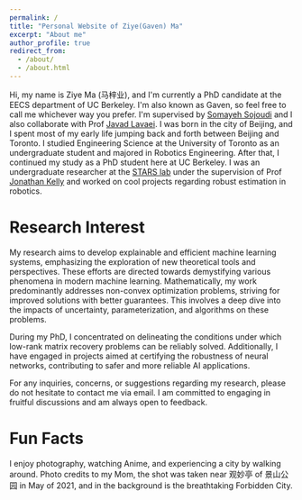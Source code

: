 ```yaml
---
permalink: /
title: "Personal Website of Ziye(Gaven) Ma"
excerpt: "About me"
author_profile: true
redirect_from: 
  - /about/
  - /about.html
---
```

Hi, my name is Ziye Ma (马梓业), and I'm currently a PhD candidate at the EECS department of UC Berkeley. I'm also known as Gaven, so feel free to call me whichever way you prefer. I'm supervised by [Somayeh Sojoudi](https://people.eecs.berkeley.edu/~sojoudi/) and I also collaborate with Prof [Javad Lavaei](https://lavaei.ieor.berkeley.edu). I was born in the city of Beijing, and I spent most of my early life jumping back and forth between Beijing and Toronto. I studied Engineering Science at the University of Toronto as an undergraduate student and majored in Robotics Engineering. After that, I continued my study as a PhD student here at UC Berkeley. I was an undergraduate researcher at the [STARS lab](https://starslab.ca) under the supervision of Prof [Jonathan Kelly](http://stars.utias.utoronto.ca/~jkelly/) and worked on cool projects regarding robust estimation in robotics.

<!-- Open Positions (<span style="color: red;">New</span>)
======
I will be joining the [CS department](https://www.cs.cityu.edu.hk) at City Universtiy of Hong Kong starting Fall 2024. I am especially grateful to receive the honorary title of presidential assistant professor. I have multiple fully-funded PhD, research assistant and post-doc positions open. I am looking forward to invite people who are passionate about ML/AI theory to join my team and do meaningful research together. Please refer to [this page](recruitment.md) for more detailed information. -->

Research Interest
======
My research aims to develop explainable and efficient machine learning systems, emphasizing the exploration of new theoretical tools and perspectives. These efforts are directed towards demystifying various phenomena in modern machine learning. Mathematically, my work predominantly addresses non-convex optimization problems, striving for improved solutions with better guarantees. This involves a deep dive into the impacts of uncertainty, parameterization, and algorithms on these problems.

During my PhD, I concentrated on delineating the conditions under which low-rank matrix recovery problems can be reliably solved. Additionally, I have engaged in projects aimed at certifying the robustness of neural networks, contributing to safer and more reliable AI applications.

For any inquiries, concerns, or suggestions regarding my research, please do not hesitate to contact me via email. I am committed to engaging in fruitful discussions and am always open to feedback.

Fun Facts
======
I enjoy photography, watching Anime, and experiencing a city by walking around. Photo credits to my Mom, the shot was taken near 观妙亭 of 景山公园 in May of 2021, and in the background is the breathtaking Forbidden City.
